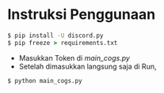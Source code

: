 # Instruksi Penggunaan

```cmd
$ pip install -U discord.py
$ pip freeze > requirements.txt
```

 - Masukkan Token di *main_cogs.py*
 - Setelah dimasukkan langsung saja di Run,

```cmd
$ python main_cogs.py
```
